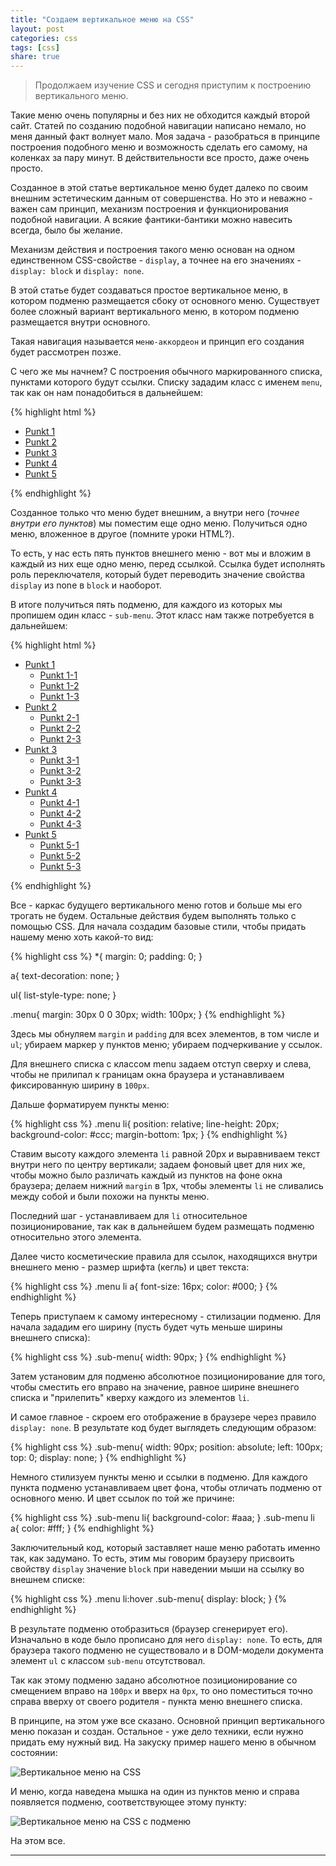 ```yaml
---
title: "Создаем вертикальное меню на CSS"
layout: post
categories: css
tags: [css]
share: true
---
```


> Продолжаем изучение CSS и сегодня приступим к построению вертикального меню.

Такие меню очень популярны и без них не обходится каждый второй сайт. Статей по созданию подобной навигации написано немало, но меня данный факт волнует мало. Моя задача - разобраться в принципе построения подобного меню и возможность сделать его самому, на коленках за пару минут. В действительности все просто, даже очень просто.

Созданное в этой статье вертикальное меню будет далеко по своим внешним эстетическим данным от совершенства. Но это и неважно - важен сам принцип, механизм построения и функционирования подобной навигации. А всякие фантики-бантики можно навесить всегда, было бы желание.

Механизм действия и построения такого меню основан на одном единственном CSS-свойстве - `display`, а точнее на его значениях - `display: block` и `display: none`.

В этой статье будет создаваться простое вертикальное меню, в котором подменю размещается сбоку от основного меню. Существует более сложный вариант вертикального меню, в котором подменю размещается внутри основного.

Такая навигация называется `меню-аккордеон` и принцип его создания будет рассмотрен позже.

C чего же мы начнем? С построения обычного маркированного списка, пунктами которого будут ссылки. Списку зададим класс с именем `menu`, так как он нам понадобиться в дальнейшем:

{% highlight html %}
<ul class="menu">
  <li>
    <a href="#">Punkt 1</a>
  </li>
  <li>
    <a href="#">Punkt 2</a>
  </li>
  <li>
    <a href="#">Punkt 3</a>
  </li>
  <li>
    <a href="#">Punkt 4</a>
  </li>
  <li>
    <a href="#">Punkt 5</a>
  </li>
</ul>
{% endhighlight %}

Созданное только что меню будет внешним, а внутри него (*точнее внутри его пунктов*) мы поместим еще одно меню. Получиться одно меню, вложенное в другое (помните уроки HTML?).

То есть, у нас есть пять пунктов внешнего меню - вот мы и вложим в каждый из них еще одно меню, перед ссылкой. Ссылка будет исполнять роль переключателя, который будет переводить значение свойства `display` из none в `block` и наоборот.

В итоге получиться пять подменю, для каждого из которых мы пропишем один класс - `sub-menu`. Этот класс нам также потребуется в дальнейшем:

{% highlight html %}
<ul class="menu">
  <li>
    <a href="#">Punkt 1</a>
        <ul class="sub-menu">
      <li>
        <a href="#">Punkt 1-1</a>
      </li>
      <li>
        <a href="#">Punkt 1-2</a>
      </li>
      <li>
        <a href="#">Punkt 1-3</a>
      </li>
    </ul>
  </li>
  <li>
    <a href="#">Punkt 2</a>
        <ul class="sub-menu">
      <li>
        <a href="#">Punkt 2-1</a>
      </li>
      <li>
        <a href="#">Punkt 2-2</a>
      </li>
      <li>
        <a href="#">Punkt 2-3</a>
      </li>
    </ul>
  </li>
  <li>
    <a href="#">Punkt 3</a>
        <ul class="sub-menu">
      <li>
        <a href="#">Punkt 3-1</a>
      </li>
      <li>
        <a href="#">Punkt 3-2</a>
      </li>
      <li>
        <a href="#">Punkt 3-3</a>
      </li>
    </ul>
  </li>
  <li>
    <a href="#">Punkt 4</a>
        <ul class="sub-menu">
      <li>
        <a href="#">Punkt 4-1</a>
      </li>
      <li>
        <a href="#">Punkt 4-2</a>
      </li>
      <li>
        <a href="#">Punkt 4-3</a>
      </li>
    </ul>
  </li>
  <li>
    <a href="#">Punkt 5</a>
        <ul class="sub-menu">
      <li>
        <a href="#">Punkt 5-1</a>
      </li>
      <li>
        <a href="#">Punkt 5-2</a>
      </li>
      <li>
        <a href="#">Punkt 5-3</a>
      </li>
    </ul>
  </li>
</ul>
{% endhighlight %}

Все - каркас будущего вертикального меню готов и больше мы его трогать не будем. Остальные действия будем выполнять только с помощью CSS. Для начала создадим базовые стили, чтобы придать нашему меню хоть какой-то вид:

{% highlight css %}
*{
  margin: 0;
  padding: 0;
}

a{
  text-decoration: none;
}

ul{
  list-style-type: none;
}

.menu{
  margin: 30px 0 0 30px;
  width: 100px;
}
{% endhighlight %}

Здесь мы обнуляем `margin` и `padding` для всех элементов, в том числе и `ul`; убираем маркер у пунктов меню; убираем подчеркивание у ссылок.

Для внешнего списка с классом menu задаем отступ сверху и слева, чтобы не прилипал к границам окна браузера и устанавливаем фиксированную ширину в `100px`.

Дальше форматируем пункты меню:

{% highlight css %}
.menu li{
    position: relative;
    line-height: 20px;
    background-color: #ccc;
    margin-bottom: 1px;
  }
{% endhighlight %}

Ставим высоту каждого элемента `li` равной 20px и выравниваем текст внутри него по центру вертикали; задаем фоновый цвет для них же, чтобы можно было различать каждый из пунктов на фоне окна браузера; делаем нижний `margin` в 1px, чтобы элементы `li` не сливались между собой и были похожи на пункты меню.

Последний шаг - устанавливаем для `li` относительное позиционирование, так как в дальнейшем будем размещать подменю относительно этого элемента.

Далее чисто косметические правила для ссылок, находящихся внутри внешнего меню - размер шрифта (кегль) и цвет текста:

{% highlight css %}
.menu li a{
  font-size: 16px;
  color: #000;
}
{% endhighlight %}

Теперь приступаем к самому интересному - стилизации подменю. Для начала зададим его ширину (пусть будет чуть меньше ширины внешнего списка):

{% highlight css %}
.sub-menu{
  width: 90px;
}
{% endhighlight %}

Затем установим для подменю абсолютное позиционирование для того, чтобы сместить его вправо на значение, равное ширине внешнего списка и "прилепить" кверху каждого из элементов `li`.

И самое главное - скроем его отображение в браузере через правило `display: none`. В результате код будет выглядеть следующим образом:

{% highlight css %}
.sub-menu{
  width: 90px;
  position: absolute;
  left: 100px;
  top: 0;
  display: none;
}
{% endhighlight %}

Немного стилизуем пункты меню и ссылки в подменю. Для каждого пункта подменю устанавливаем цвет фона, чтобы отличать подменю от основного меню. И цвет ссылок по той же причине:

{% highlight css %}
.sub-menu li{
  background-color: #aaa;
}
  .sub-menu li a{
    color: #fff;
  }
{% endhighlight %}

Заключительный код, который заставляет наше меню работать именно так, как задумано. То есть, этим мы говорим браузеру присвоить свойству `display` значение `block` при наведении мыши на ссылку во внешнем списке:

{% highlight css %}
.menu li:hover .sub-menu{
  display: block;
}
{% endhighlight %}

В результате подменю отобразиться (браузер сгенерирует его). Изначально в коде было прописано для него `display: none`. То есть, для браузера такого подменю не существовало и в DOM-модели документа элемент `ul` с классом `sub-menu` отсутствовал.

Так как этому подменю задано абсолютное позиционирование со смещением вправо на `100px` и вверх на `0px`, то оно поместиться точно справа вверху от своего родителя - пункта меню внешнего списка.

В принципе, на этом уже все сказано. Основной принцип вертикального меню показан и создан. Остальное - уже дело техники, если нужно придать ему нужный вид. На закуску пример нашего меню в обычном состоянии:

![Вертикальное меню на CSS]({{site.url}}/images/uploads/2013/11/css-vertical-menu.jpg)

И меню, когда наведена мышка на один из пунктов меню и справа появляется подменю, соответствующее этому пункту:

![Вертикальное меню на CSS с подменю]({{site.url}}/images/uploads/2013/11/css-vertical-menu-expand.jpg)

На этом все.

---
